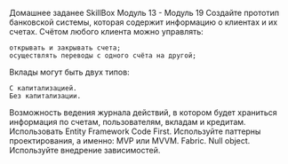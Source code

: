Домашнее заданее SkillBox Модуль 13 - Модуль 19
Создайте прототип банковской системы, которая содержит информацию о клиентах и их счетах. Счётом любого клиента можно управлять:

    открывать и закрывать счета;
    осуществлять переводы с одного счёта на другой;

Вклады могут быть двух типов:

    С капитализацией.
    Без капитализации.
Возможность ведения журнала действий, в котором будет храниться информация по счетам, пользователям, вкладам и кредитам.
Использовать Entity Framework  Code First.
Используйте паттерны проектирования, а именно:
        MVP или MVVM.
        Fabric.
        Null object.
Используйте внедрение зависимостей.
  
